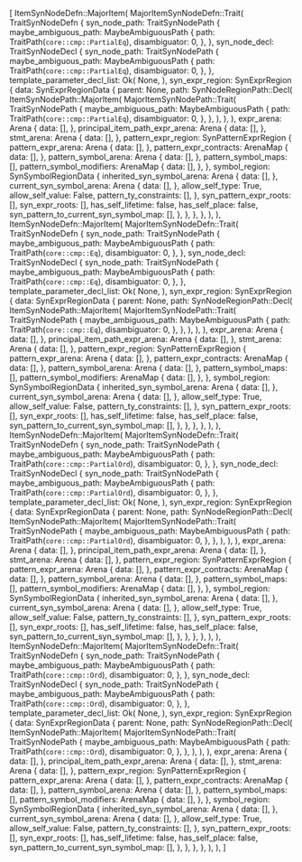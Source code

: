 [
    ItemSynNodeDefn::MajorItem(
        MajorItemSynNodeDefn::Trait(
            TraitSynNodeDefn {
                syn_node_path: TraitSynNodePath {
                    maybe_ambiguous_path: MaybeAmbiguousPath {
                        path: TraitPath(`core::cmp::PartialEq`),
                        disambiguator: 0,
                    },
                },
                syn_node_decl: TraitSynNodeDecl {
                    syn_node_path: TraitSynNodePath {
                        maybe_ambiguous_path: MaybeAmbiguousPath {
                            path: TraitPath(`core::cmp::PartialEq`),
                            disambiguator: 0,
                        },
                    },
                    template_parameter_decl_list: Ok(
                        None,
                    ),
                    syn_expr_region: SynExprRegion {
                        data: SynExprRegionData {
                            parent: None,
                            path: SynNodeRegionPath::Decl(
                                ItemSynNodePath::MajorItem(
                                    MajorItemSynNodePath::Trait(
                                        TraitSynNodePath {
                                            maybe_ambiguous_path: MaybeAmbiguousPath {
                                                path: TraitPath(`core::cmp::PartialEq`),
                                                disambiguator: 0,
                                            },
                                        },
                                    ),
                                ),
                            ),
                            expr_arena: Arena {
                                data: [],
                            },
                            principal_item_path_expr_arena: Arena {
                                data: [],
                            },
                            stmt_arena: Arena {
                                data: [],
                            },
                            pattern_expr_region: SynPatternExprRegion {
                                pattern_expr_arena: Arena {
                                    data: [],
                                },
                                pattern_expr_contracts: ArenaMap {
                                    data: [],
                                },
                                pattern_symbol_arena: Arena {
                                    data: [],
                                },
                                pattern_symbol_maps: [],
                                pattern_symbol_modifiers: ArenaMap {
                                    data: [],
                                },
                            },
                            symbol_region: SynSymbolRegionData {
                                inherited_syn_symbol_arena: Arena {
                                    data: [],
                                },
                                current_syn_symbol_arena: Arena {
                                    data: [],
                                },
                                allow_self_type: True,
                                allow_self_value: False,
                                pattern_ty_constraints: [],
                            },
                            syn_pattern_expr_roots: [],
                            syn_expr_roots: [],
                            has_self_lifetime: false,
                            has_self_place: false,
                            syn_pattern_to_current_syn_symbol_map: [],
                        },
                    },
                },
            },
        ),
    ),
    ItemSynNodeDefn::MajorItem(
        MajorItemSynNodeDefn::Trait(
            TraitSynNodeDefn {
                syn_node_path: TraitSynNodePath {
                    maybe_ambiguous_path: MaybeAmbiguousPath {
                        path: TraitPath(`core::cmp::Eq`),
                        disambiguator: 0,
                    },
                },
                syn_node_decl: TraitSynNodeDecl {
                    syn_node_path: TraitSynNodePath {
                        maybe_ambiguous_path: MaybeAmbiguousPath {
                            path: TraitPath(`core::cmp::Eq`),
                            disambiguator: 0,
                        },
                    },
                    template_parameter_decl_list: Ok(
                        None,
                    ),
                    syn_expr_region: SynExprRegion {
                        data: SynExprRegionData {
                            parent: None,
                            path: SynNodeRegionPath::Decl(
                                ItemSynNodePath::MajorItem(
                                    MajorItemSynNodePath::Trait(
                                        TraitSynNodePath {
                                            maybe_ambiguous_path: MaybeAmbiguousPath {
                                                path: TraitPath(`core::cmp::Eq`),
                                                disambiguator: 0,
                                            },
                                        },
                                    ),
                                ),
                            ),
                            expr_arena: Arena {
                                data: [],
                            },
                            principal_item_path_expr_arena: Arena {
                                data: [],
                            },
                            stmt_arena: Arena {
                                data: [],
                            },
                            pattern_expr_region: SynPatternExprRegion {
                                pattern_expr_arena: Arena {
                                    data: [],
                                },
                                pattern_expr_contracts: ArenaMap {
                                    data: [],
                                },
                                pattern_symbol_arena: Arena {
                                    data: [],
                                },
                                pattern_symbol_maps: [],
                                pattern_symbol_modifiers: ArenaMap {
                                    data: [],
                                },
                            },
                            symbol_region: SynSymbolRegionData {
                                inherited_syn_symbol_arena: Arena {
                                    data: [],
                                },
                                current_syn_symbol_arena: Arena {
                                    data: [],
                                },
                                allow_self_type: True,
                                allow_self_value: False,
                                pattern_ty_constraints: [],
                            },
                            syn_pattern_expr_roots: [],
                            syn_expr_roots: [],
                            has_self_lifetime: false,
                            has_self_place: false,
                            syn_pattern_to_current_syn_symbol_map: [],
                        },
                    },
                },
            },
        ),
    ),
    ItemSynNodeDefn::MajorItem(
        MajorItemSynNodeDefn::Trait(
            TraitSynNodeDefn {
                syn_node_path: TraitSynNodePath {
                    maybe_ambiguous_path: MaybeAmbiguousPath {
                        path: TraitPath(`core::cmp::PartialOrd`),
                        disambiguator: 0,
                    },
                },
                syn_node_decl: TraitSynNodeDecl {
                    syn_node_path: TraitSynNodePath {
                        maybe_ambiguous_path: MaybeAmbiguousPath {
                            path: TraitPath(`core::cmp::PartialOrd`),
                            disambiguator: 0,
                        },
                    },
                    template_parameter_decl_list: Ok(
                        None,
                    ),
                    syn_expr_region: SynExprRegion {
                        data: SynExprRegionData {
                            parent: None,
                            path: SynNodeRegionPath::Decl(
                                ItemSynNodePath::MajorItem(
                                    MajorItemSynNodePath::Trait(
                                        TraitSynNodePath {
                                            maybe_ambiguous_path: MaybeAmbiguousPath {
                                                path: TraitPath(`core::cmp::PartialOrd`),
                                                disambiguator: 0,
                                            },
                                        },
                                    ),
                                ),
                            ),
                            expr_arena: Arena {
                                data: [],
                            },
                            principal_item_path_expr_arena: Arena {
                                data: [],
                            },
                            stmt_arena: Arena {
                                data: [],
                            },
                            pattern_expr_region: SynPatternExprRegion {
                                pattern_expr_arena: Arena {
                                    data: [],
                                },
                                pattern_expr_contracts: ArenaMap {
                                    data: [],
                                },
                                pattern_symbol_arena: Arena {
                                    data: [],
                                },
                                pattern_symbol_maps: [],
                                pattern_symbol_modifiers: ArenaMap {
                                    data: [],
                                },
                            },
                            symbol_region: SynSymbolRegionData {
                                inherited_syn_symbol_arena: Arena {
                                    data: [],
                                },
                                current_syn_symbol_arena: Arena {
                                    data: [],
                                },
                                allow_self_type: True,
                                allow_self_value: False,
                                pattern_ty_constraints: [],
                            },
                            syn_pattern_expr_roots: [],
                            syn_expr_roots: [],
                            has_self_lifetime: false,
                            has_self_place: false,
                            syn_pattern_to_current_syn_symbol_map: [],
                        },
                    },
                },
            },
        ),
    ),
    ItemSynNodeDefn::MajorItem(
        MajorItemSynNodeDefn::Trait(
            TraitSynNodeDefn {
                syn_node_path: TraitSynNodePath {
                    maybe_ambiguous_path: MaybeAmbiguousPath {
                        path: TraitPath(`core::cmp::Ord`),
                        disambiguator: 0,
                    },
                },
                syn_node_decl: TraitSynNodeDecl {
                    syn_node_path: TraitSynNodePath {
                        maybe_ambiguous_path: MaybeAmbiguousPath {
                            path: TraitPath(`core::cmp::Ord`),
                            disambiguator: 0,
                        },
                    },
                    template_parameter_decl_list: Ok(
                        None,
                    ),
                    syn_expr_region: SynExprRegion {
                        data: SynExprRegionData {
                            parent: None,
                            path: SynNodeRegionPath::Decl(
                                ItemSynNodePath::MajorItem(
                                    MajorItemSynNodePath::Trait(
                                        TraitSynNodePath {
                                            maybe_ambiguous_path: MaybeAmbiguousPath {
                                                path: TraitPath(`core::cmp::Ord`),
                                                disambiguator: 0,
                                            },
                                        },
                                    ),
                                ),
                            ),
                            expr_arena: Arena {
                                data: [],
                            },
                            principal_item_path_expr_arena: Arena {
                                data: [],
                            },
                            stmt_arena: Arena {
                                data: [],
                            },
                            pattern_expr_region: SynPatternExprRegion {
                                pattern_expr_arena: Arena {
                                    data: [],
                                },
                                pattern_expr_contracts: ArenaMap {
                                    data: [],
                                },
                                pattern_symbol_arena: Arena {
                                    data: [],
                                },
                                pattern_symbol_maps: [],
                                pattern_symbol_modifiers: ArenaMap {
                                    data: [],
                                },
                            },
                            symbol_region: SynSymbolRegionData {
                                inherited_syn_symbol_arena: Arena {
                                    data: [],
                                },
                                current_syn_symbol_arena: Arena {
                                    data: [],
                                },
                                allow_self_type: True,
                                allow_self_value: False,
                                pattern_ty_constraints: [],
                            },
                            syn_pattern_expr_roots: [],
                            syn_expr_roots: [],
                            has_self_lifetime: false,
                            has_self_place: false,
                            syn_pattern_to_current_syn_symbol_map: [],
                        },
                    },
                },
            },
        ),
    ),
]